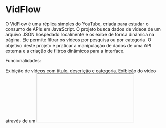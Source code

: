 # VidFlow
O VidFlow é uma réplica simples do YouTube, criada para estudar o consumo de APIs em JavaScript. O projeto busca dados de vídeos de um arquivo JSON hospedado localmente e os exibe de forma dinâmica na página. Ele permite filtrar os vídeos por pesquisa ou por categoria. O objetivo deste projeto é praticar a manipulação de dados de uma API externa e a criação de filtros dinâmicos para a interface.

Funcionalidades:

Exibição de vídeos com título, descrição e categoria.
Exibição do vídeo através de um <iframe> a partir de uma URL.
Busca por título de vídeo com filtragem em tempo real.
Filtro de vídeos por categoria.
Tratamento de erros na requisição da API.
Tecnologias Utilizadas:

HTML5
CSS3
JavaScript (API Fetch, manipulação do DOM)
Como Rodar:

Faça o download ou clone este repositório.
Execute o servidor localmente em http://localhost:3000 com a API de vídeos.
Abra o arquivo index.html em um navegador moderno.
Estudo de API:
Neste projeto, o foco foi aprender a fazer requisições a uma API externa e manipular os dados retornados. 
O código utiliza o método fetch() para buscar os dados em formato JSON e os exibe de forma dinâmica no HTML. 
Também inclui filtragem de vídeos tanto por pesquisa quanto por categoria, permitindo interação com o conteúdo de maneira fluida.
